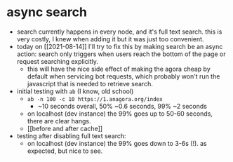 # async search

- search currently happens in every node, and it's full text search. this is very costly, I knew when adding it but it was just too convenient.
- today on [[2021-08-14]] I'll try to fix this by making search be an async action: search only triggers when users reach the bottom of the page or request searching explicitly.
  - this will have the nice side effect of making the agora cheap by default when servicing bot requests, which probably won't run the javascript that is needed to retrieve search.
- initial testing with `ab` (I know, old school)
  - `ab -n 100 -c 10 https://1.anagora.org/index`
    - ~10 seconds overall, 50% ~0.6 seconds, 99% ~2 seconds
  - on localhost (dev instance) the 99% goes up to 50-60 seconds, there are clear hangs.
  - [[before and after cache]]
- testing after disabling full text search:
  - on localhost (dev instance) the 99% goes down to 3-6s (!). as expected, but nice to see.

